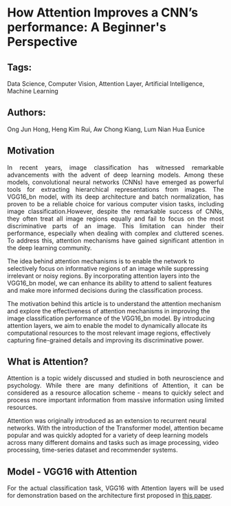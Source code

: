 <!DOCTYPE html>
<html>
<head>
  <meta charset="UTF-8">
</head>
<body>
  <h1>How Attention Improves a CNN’s performance: A Beginner's Perspective</h1>
  <h2>Tags:</h2>
  <p>Data Science, Computer Vision, Attention Layer, Artificial Intelligence, Machine Learning</p>
  <h2>Authors:</h2>
  <p>Ong Jun Hong, Heng Kim Rui, Aw Chong Kiang, Lum Nian Hua Eunice</p>
  
  <h2>Motivation</h2>

  <p align="justify">
In recent years, image classification has witnessed remarkable advancements with the advent of deep learning models. Among these models, convolutional neural networks (CNNs) have emerged as powerful tools for extracting hierarchical representations from images. The VGG16_bn model, with its deep architecture and batch normalization, has proven to be a reliable choice for various computer vision tasks, including image classification.However, despite the remarkable success of CNNs, they often treat all image regions equally and fail to focus on the most discriminative parts of an image. This limitation can hinder their performance, especially when dealing with complex and cluttered scenes. To address this, attention mechanisms have gained significant attention in the deep learning community.

The idea behind attention mechanisms is to enable the network to selectively focus on informative regions of an image while suppressing irrelevant or noisy regions. By incorporating attention layers into the VGG16_bn model, we can enhance its ability to attend to salient features and make more informed decisions during the classification process.

The motivation behind this article is to understand the attention mechanism and explore the effectiveness of attention mechanisms in improving the image classification performance of the VGG16_bn model. By introducing attention layers, we aim to enable the model to dynamically allocate its computational resources to the most relevant image regions, effectively capturing fine-grained details and improving its discriminative power.
  </p>

  <h2> What is Attention? </h2>
  <p align="justify">
Attention is a topic widely discussed and studied in both neuroscience and psychology. While there are many definitions of Attention, it can be considered as a resource allocation scheme - means to quickly select and process more important information from massive information using limited resources.

Attention was originally introduced as an extension to recurrent neural networks. With the introduction of the Transformer model, attention became popular and was quickly adopted for a variety of deep learning models across many different domains and tasks such as image processing, video processing, time-series dataset and recommender systems.
  </p>


  <h2> Model - VGG16 with Attention </h2>
  <p align="justify">
For the actual classification task, VGG16 with Attention layers will be used for demonstration based on the architecture first proposed in <a href="https://example.com/paper">this paper</a>.

  </p>
  
</body>
</html>
